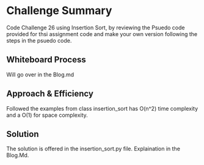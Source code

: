 # Challenge Summary
Code Challenge 26 using Insertion Sort, by reviewing the Psuedo code provided for thsi assignment code and make your own version following the steps in the psuedo code.

## Whiteboard Process
Will go over in the Blog.md

## Approach & Efficiency
Followed the examples from class
insertion_sort has O(n^2) time complexity and a O(1) for space complexity.

## Solution
The solution is offered in the insertion_sort.py file. Explaination in the Blog.Md.
